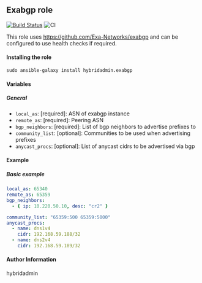 ## Exabgp role

[![Build Status](https://travis-ci.com/hybridadmin/ansible-role-exabgp.svg?branch=master)](https://travis-ci.com/hybridadmin/ansible-role-exabgp) ![CI](https://github.com/hybridadmin/ansible-role-exabgp/workflows/CI/badge.svg?branch=master)

This role uses https://github.com/Exa-Networks/exabgp and can be configured to use health checks if required.

#### Installing the role

```
sudo ansible-galaxy install hybridadmin.exabgp
```

#### Variables

##### General

- `local_as`: [required]: ASN of exabgp instance
- `remote_as`: [required]: Peering ASN
- `bgp_neighbors`: [required]: List of bgp neighbors to advertise prefixes to
- `community_list`: [optional]: Communities to be used when advertising prefixes
- `anycast_procs`: [optional]: List of anycast cidrs to be advertised via bgp

#### Example

##### Basic example

```yaml
local_as: 65340
remote_as: 65359
bgp_neighbors:
  - { ip: 10.220.50.10, desc: "cr2" }

community_list: "65359:500 65359:5000"
anycast_procs:
  - name: dns1v4
    cidr: 192.168.59.188/32
  - name: dns2v4
    cidr: 192.168.59.189/32
```

#### Author Information

hybridadmin
